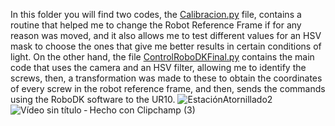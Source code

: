 In this folder you will find two codes, the [Calibracion.py](https://github.com/alejandro3141592/UR-Vision/blob/57a328bb15c40bbf8aea03c5e948c964449cce3c/codes/Calibracion.py) file, contains a routine that helped me to change the Robot Reference Frame if for any reason was moved, and it also allows me to test different values for an HSV mask to choose the ones that give me better results in certain conditions of light.
On the other hand, the file [ControlRoboDKFinal.py](https://github.com/alejandro3141592/UR-Vision/blob/57a328bb15c40bbf8aea03c5e948c964449cce3c/codes/ConreolRoboDKVFinal.py) contains the main code that uses the camera and an HSV filter, allowing me to identify the screws, then, a transformation was made to these to obtain the coordinates of every screw in the robot reference frame, and then, sends the commands using the RoboDK software to the UR10.
![EstaciónAtornillado2](https://github.com/alejandro3141592/UR-Vision/assets/132953325/83f8ced3-18b9-4154-ab9b-d5f354dcc65d)
![Vídeo sin título ‐ Hecho con Clipchamp (3)](https://github.com/alejandro3141592/UR-Vision/assets/132953325/8561b525-4b30-4385-9568-ac1cfa41b130)
